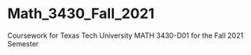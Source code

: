 # Math_3430_Fall_2021
Coursework for Texas Tech University MATH 3430-D01 for the Fall 2021 Semester
